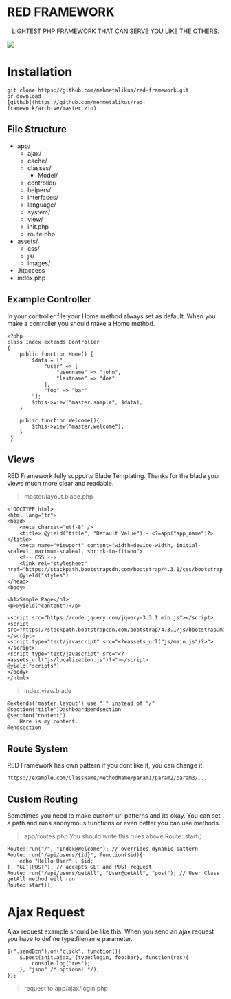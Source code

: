 # RED FRAMEWORK
<p align="center">
LIGHTEST PHP FRAMEWORK THAT CAN SERVE YOU LIKE THE OTHERS.
</p>
<img src="https://i.hizliresim.com/r03J1N.png">


# Installation

    git clone https://github.com/mehmetalikus/red-framework.git
    or download 
    [github](https://github.com/mehmetalikus/red-framework/archive/master.zip)

## File Structure

 - app/
	 - ajax/
	 - cache/
	 - classes/ 
		 - Model/	 
	 - controller/
	 - helpers/
	 - interfaces/
	 - language/
	 - system/
	 - view/
	 - init.php
	 - route.php	
 - assets/
	 - css/
	 - js/
	 - images/
 - .htaccess
 - index.php

## Example Controller

In your controller file your Home method always set as default. When you make a controller you should make a Home method.

    <?php
    class Index extends Controller
    {
		public function Home() {
			$data = ["
				"user" => [
					"username" => "john",
					"lastname" => "doe"
				],
				"foo" => "bar"
			"];
			$this->view("master.sample", $data);
		}

		public function Welcome(){
			$this->view("master.welcome");
		}
     }



## Views

RED Framework fully supports  Blade Templating. Thanks for the blade your views much more clear and readable.

> master/layout.blade.php

    <!DOCTYPE html>
	<html lang="tr">
	<head>
	    <meta charset="utf-8" />
	    <title> @yield("title", "Default Value") - <?=app("app_name")?> </title>
	    <meta name="viewport" content="width=device-width, initial-scale=1, maximum-scale=1, shrink-to-fit=no">
	   	<!-- CSS -->
	   	<link rel="stylesheet" href="https://stackpath.bootstrapcdn.com/bootstrap/4.3.1/css/bootstrap.min.css">
	   	@yield("styles")
	</head>
	<body>
	
	<h1>Sample Page</h1>
	<p>@yield("content")</p>

	<script src="https://code.jquery.com/jquery-3.3.1.min.js"></script>
	<script src="https://stackpath.bootstrapcdn.com/bootstrap/4.3.1/js/bootstrap.min.js"></script>
	<script type="text/javascript" src="<?=assets_url("js/main.js")?>"></script>
	<script type="text/javascript" src="<?=assets_url("js/localization.js")?>"></script>
	@yield("scripts")
	</body>
	</html>

> index.view.blade 

    @extends('master.layout') use "." instead of "/"
    @section("title")Dashboard@endsection
    @section("content")
	    Here is my content.
    @endsection

## Route System
RED Framework has own pattern if you dont like it, you can change it.

    https://example.com/ClassName/MethodName/param1/param2/param3/...

## Custom Routing

Sometimes you need to make custom url patterns and its okay. You can set a path and runs anonymous functions or even better you can use methods.

> app/routes.php 
>  You should write this rules above Route::start()

    Route::run("/", "Index@Welcome"); // overrides dynamic pattern
    Route::run("/api/users/{id}", function($id){
	    echo "Hello User" . $id;
	}, "GET|POST"); // accepts GET and POST request
	Route::run("/api/users/getAll", "User@getAll", "post"); // User Class getAll method will run
    Route::start();


# Ajax Request

Ajax request example should be like this. When you send an ajax request you have to define type:filename parameter.  

	$(".sendBtn").on("click", function(){	
		$.post(init.ajax, {type:login, foo:bar}, function(res){
  			console.log("res");
   		}, "json" /* optional */);
	});
	

> request to  app/ajax/login.php
